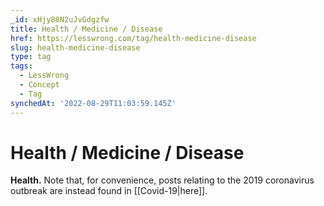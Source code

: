 ```yaml
---
_id: xHjy88N2uJvGdgzfw
title: Health / Medicine / Disease
href: https://lesswrong.com/tag/health-medicine-disease
slug: health-medicine-disease
type: tag
tags:
  - LessWrong
  - Concept
  - Tag
synchedAt: '2022-08-29T11:03:59.145Z'
---
```

# Health / Medicine / Disease

**Health.** Note that, for convenience, posts relating to the 2019 coronavirus outbreak are instead found in [[Covid-19|here]].